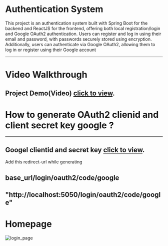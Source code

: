 # Authentication System
This project is an authentication system built with Spring Boot for the backend and ReactJS for the frontend, offering both local registration/login and Google OAuth2 authentication. Users can register and log in using their email and password, with passwords securely stored using encryption. Additionally, users can authenticate via Google OAuth2, allowing them to log in or register using their Google account

---
# Video Walkthrough
Project Demo(Video) [click to view](https://drive.google.com/file/d/1K1rsvp6-y-MmpAAw6M9-gKEQsXgG5pQh/view?usp=sharing).
---
# How to generate OAuth2 clienid and client secret key google ?
---
Googel clientid and secret key [click to view](https://www.youtube.com/watch?v=-vq32dsK_TI&t=97s).
---
Add this redirect-url while generating

base_url/login/oauth2/code/google
---
"http://localhost:5050/login/oauth2/code/google"
----
# Homepage
![login_page](https://github.com/user-attachments/assets/07b4a1c7-60f9-4206-b864-b59a3327058e)
